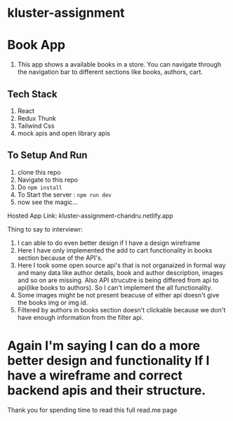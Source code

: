 # kluster-assignment

# Book App
1. This app shows a available books in a store. You can navigate through the navigation bar to different sections like books, authors, cart.

## Tech Stack
1. React
2. Redux Thunk
3. Tailwind Css
4. mock apis and open library apis

## To Setup And Run
1. clone this repo
2. Navigate to this repo
3. Do `npm install`
4. To Start the server : `npm run dev`
5. now see the magic...

Hosted App Link: kluster-assignment-chandru.netlify.app

Thing to say to interviewr:
1. I can able to do even better design if I have a design wireframe
2. Here I have only implemented the add to cart functionality in books section because of the API's.
3. Here I took some open source api's that is not organaized in formal way and many data like author details, book and author description, images and so on are missing. Also API strucutre is being differed from api to api(like books to authors). So I can't implement the all functionality.
4. Some images might be not present beacuse of either api doesn't give the books img or img id.
5. Filtered by authors in books section doesn't clickable because we don't have enough information from the filter api.

# Again I'm saying I can do a more better design and functionality If I have a wireframe and correct backend apis and their structure.

Thank you for spending time to read this full read.me page
